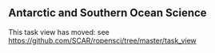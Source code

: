 ## Antarctic and Southern Ocean Science

This task view has moved: see https://github.com/SCAR/ropensci/tree/master/task_view
